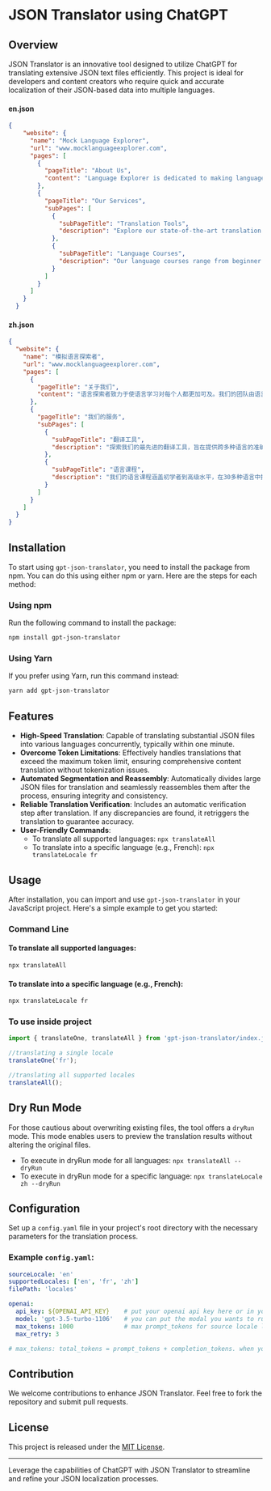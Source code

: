 # JSON Translator using ChatGPT

## Overview

JSON Translator is an innovative tool designed to utilize ChatGPT for translating extensive JSON text files efficiently. This project is ideal for developers and content creators who require quick and accurate localization of their JSON-based data into multiple languages.

#### en.json
```json
{
    "website": {
      "name": "Mock Language Explorer",
      "url": "www.mocklanguageexplorer.com",
      "pages": [
        {
          "pageTitle": "About Us",
          "content": "Language Explorer is dedicated to making language learning accessible to everyone. Our team, composed of language experts and technology enthusiasts, believes in the power of communication and understanding. With over a decade of experience, we provide resources, tools, and courses to help individuals and organizations break language barriers."
        },
        {
          "pageTitle": "Our Services",
          "subPages": [
            {
              "subPageTitle": "Translation Tools",
              "description": "Explore our state-of-the-art translation tools designed to provide accurate and swift translations across multiple languages. From document translations to real-time conversational assistance, our tools utilize advanced algorithms and machine learning to ensure quality and efficiency."
            },
            {
              "subPageTitle": "Language Courses",
              "description": "Our language courses range from beginner to advanced levels, offering comprehensive learning modules in over 30 languages. Each course is tailored to promote immersive learning experiences, facilitated by native speakers and enriched with cultural insights."
            }
          ]
        }
      ]
    }
  }

```

#### zh.json
```json
{
  "website": {
    "name": "模拟语言探索者",
    "url": "www.mocklanguageexplorer.com",
    "pages": [
      {
        "pageTitle": "关于我们",
        "content": "语言探索者致力于使语言学习对每个人都更加可及。我们的团队由语言专家和技术爱好者组成，坚信沟通和理解的力量。凭借超过十年的经验，我们提供资源、工具和课程，帮助个人和组织打破语言障碍。"
      },
      {
        "pageTitle": "我们的服务",
        "subPages": [
          {
            "subPageTitle": "翻译工具",
            "description": "探索我们的最先进的翻译工具，旨在提供跨多种语言的准确和快速翻译。从文件翻译到实时对话协助，我们的工具利用先进的算法和机器学习，确保质量和效率。"
          },
          {
            "subPageTitle": "语言课程",
            "description": "我们的语言课程涵盖初学者到高级水平，在30多种语言中提供全面的学习模块。每门课程都旨在促进沉浸式学习体验，由母语人士主持，并丰富文化见解。"
          }
        ]
      }
    ]
  }
}

```

## Installation

To start using `gpt-json-translator`, you need to install the package from npm. You can do this using either npm or yarn. Here are the steps for each method:

### Using npm

Run the following command to install the package:

```bash
npm install gpt-json-translator
```

### Using Yarn

If you prefer using Yarn, run this command instead:
```bash
yarn add gpt-json-translator
```

## Features

- **High-Speed Translation**: Capable of translating substantial JSON files into various languages concurrently, typically within one minute.
- **Overcome Token Limitations**: Effectively handles translations that exceed the maximum token limit, ensuring comprehensive content translation without tokenization issues.
- **Automated Segmentation and Reassembly**: Automatically divides large JSON files for translation and seamlessly reassembles them after the process, ensuring integrity and consistency.
- **Reliable Translation Verification**: Includes an automatic verification step after translation. If any discrepancies are found, it retriggers the translation to guarantee accuracy.
- **User-Friendly Commands**:
  - To translate all supported languages: `npx translateAll`
  - To translate into a specific language (e.g., French): `npx translateLocale fr`


## Usage

After installation, you can import and use `gpt-json-translator` in your JavaScript project. Here's a simple example to get you started:

### Command Line 

#### To translate all supported languages: 

```bash
npx translateAll
```

#### To translate into a specific language (e.g., French): 
```bash
npx translateLocale fr
```

### To use inside project
```js
import { translateOne, translateAll } from 'gpt-json-translator/index.js';

//translating a single locale
translateOne('fr');

//translating all supported locales
translateAll();

```


## Dry Run Mode

For those cautious about overwriting existing files, the tool offers a `dryRun` mode. This mode enables users to preview the translation results without altering the original files.

- To execute in dryRun mode for all languages: `npx translateAll --dryRun`
- To execute in dryRun mode for a specific language: `npx translateLocale zh --dryRun`

## Configuration

Set up a `config.yaml` file in your project's root directory with the necessary parameters for the translation process.

### Example `config.yaml`:

```yaml
sourceLocale: 'en'
supportedLocales: ['en', 'fr', 'zh']
filePath: 'locales'

openai: 
  api_key: ${OPENAI_API_KEY}    # put your openai api key here or in your .env file
  model: 'gpt-3.5-turbo-1106'   # you can put the modal you wants to run
  max_tokens: 1000              # max prompt_tokens for source locale language. 
  max_retry: 3

# max_tokens: total_tokens = prompt_tokens + completion_tokens. when you send 1000 token en to translate to fr. it could return 2000 token as fr. so the total_tokens will be 3000.
```

## Contribution

We welcome contributions to enhance JSON Translator. Feel free to fork the repository and submit pull requests.

## License

This project is released under the [MIT License](LICENSE).

---

Leverage the capabilities of ChatGPT with JSON Translator to streamline and refine your JSON localization processes.
